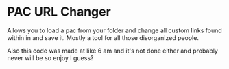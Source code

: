 # PAC URL Changer
Allows you to load a pac from your folder and change all custom links found within in and save it.
Mostly a tool for all those disorganized people.

Also this code was made at like 6 am and it's not done either and probably never will be so enjoy I guess?


